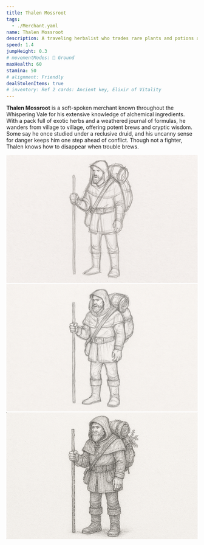```yaml
---
title: Thalen Mossroot
tags:
  - ./Merchant.yaml
name: Thalen Mossroot
description: A traveling herbalist who trades rare plants and potions across the forest settlements.
speed: 1.4
jumpHeight: 0.3
# movementModes: 🏃 Ground
maxHealth: 60
stamina: 50
# alignment: Friendly
dealStolenItems: true
# inventory: Ref 2 cards: Ancient key, Elixir of Vitality
---
```


**Thalen Mossroot** is a soft-spoken merchant known throughout the Whispering Vale for his extensive knowledge of alchemical ingredients. With a pack full of exotic herbs and a weathered journal of formulas, he wanders from village to village, offering potent brews and cryptic wisdom. Some say he once studied under a reclusive druid, and his uncanny sense for danger keeps him one step ahead of conflict. Though not a fighter, Thalen knows how to disappear when trouble brews.

![](../../../files/thalen-mossroot-1.png)
![](../../../files/thalen-mossroot-2.png)
![](../../../files/thalen-mossroot-3.png)